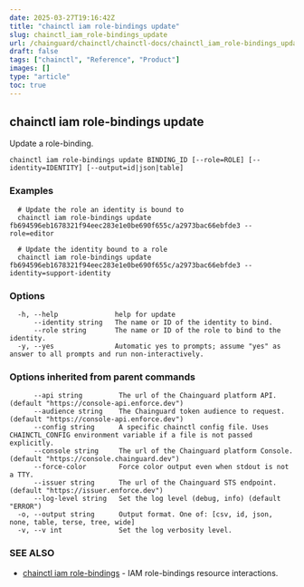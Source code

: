 ```yaml
---
date: 2025-03-27T19:16:42Z
title: "chainctl iam role-bindings update"
slug: chainctl_iam_role-bindings_update
url: /chainguard/chainctl/chainctl-docs/chainctl_iam_role-bindings_update/
draft: false
tags: ["chainctl", "Reference", "Product"]
images: []
type: "article"
toc: true
---
```

## chainctl iam role-bindings update

Update a role-binding.

```
chainctl iam role-bindings update BINDING_ID [--role=ROLE] [--identity=IDENTITY] [--output=id|json|table]
```

### Examples

```
  # Update the role an identity is bound to
  chainctl iam role-bindings update fb694596eb1678321f94eec283e1e0be690f655c/a2973bac66ebfde3 --role=editor
  
  # Update the identity bound to a role
  chainctl iam role-bindings update fb694596eb1678321f94eec283e1e0be690f655c/a2973bac66ebfde3 --identity=support-identity
```

### Options

```
  -h, --help              help for update
      --identity string   The name or ID of the identity to bind.
      --role string       The name or ID of the role to bind to the identity.
  -y, --yes               Automatic yes to prompts; assume "yes" as answer to all prompts and run non-interactively.
```

### Options inherited from parent commands

```
      --api string         The url of the Chainguard platform API. (default "https://console-api.enforce.dev")
      --audience string    The Chainguard token audience to request. (default "https://console-api.enforce.dev")
      --config string      A specific chainctl config file. Uses CHAINCTL_CONFIG environment variable if a file is not passed explicitly.
      --console string     The url of the Chainguard platform Console. (default "https://console.chainguard.dev")
      --force-color        Force color output even when stdout is not a TTY.
      --issuer string      The url of the Chainguard STS endpoint. (default "https://issuer.enforce.dev")
      --log-level string   Set the log level (debug, info) (default "ERROR")
  -o, --output string      Output format. One of: [csv, id, json, none, table, terse, tree, wide]
  -v, --v int              Set the log verbosity level.
```

### SEE ALSO

* [chainctl iam role-bindings](/chainguard/chainctl/chainctl-docs/chainctl_iam_role-bindings/)	 - IAM role-bindings resource interactions.

